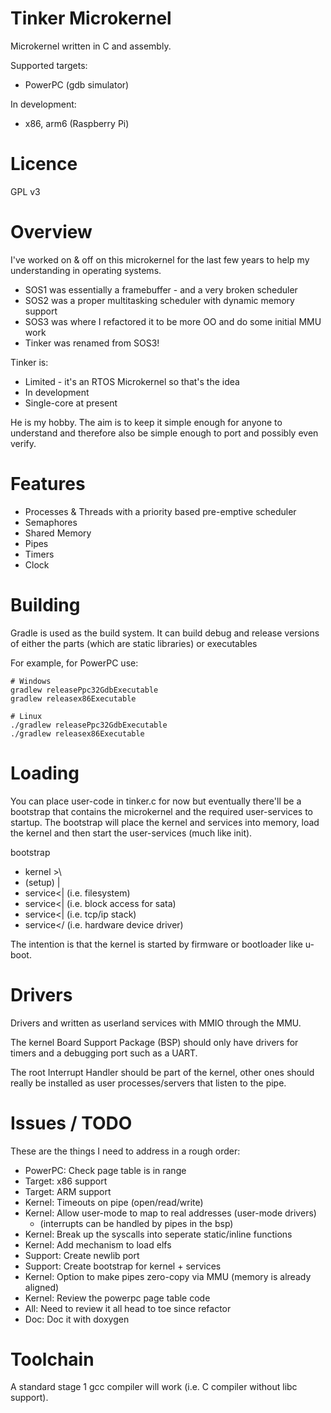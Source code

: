 Tinker Microkernel
===================

Microkernel written in C and assembly.

Supported targets:
- PowerPC (gdb simulator)

In development:
- x86, arm6 (Raspberry Pi)

Licence
=======

GPL v3

Overview
========

I've worked on & off on this microkernel for the last few years to help my understanding in operating systems.

* SOS1 was essentially a framebuffer - and a very broken scheduler
* SOS2 was a proper multitasking scheduler with dynamic memory support
* SOS3 was where I refactored it to be more OO and do some initial MMU work
* Tinker was renamed from SOS3!

Tinker is:
* Limited - it's an RTOS Microkernel so that's the idea
* In development
* Single-core at present

He is my hobby. The aim is to keep it simple enough for anyone to understand and therefore also
be simple enough to port and possibly even verify.

Features
========

* Processes & Threads with a priority based pre-emptive scheduler
* Semaphores
* Shared Memory
* Pipes
* Timers
* Clock

Building
========

Gradle is used as the build system. It can build debug and release versions of either the parts
(which are static libraries) or executables

For example, for PowerPC use:

    # Windows
    gradlew releasePpc32GdbExecutable
    gradlew releasex86Executable
    
    # Linux
    ./gradlew releasePpc32GdbExecutable
    ./gradlew releasex86Executable

Loading
=======

You can place user-code in tinker.c for now but eventually there'll be a bootstrap that contains
the microkernel and the required user-services to startup. The bootstrap will place the kernel
and services into memory, load the kernel and then start the user-services (much like init).

 bootstrap
  - kernel >\
  - (setup) |
  - service<| (i.e. filesystem)
  - service<| (i.e. block access for sata)
  - service<| (i.e. tcp/ip stack)
  - service</ (i.e. hardware device driver)
  
The intention is that the kernel is started by firmware or bootloader like u-boot.

Drivers
=======

Drivers and written as userland services with MMIO through the MMU.

The kernel Board Support Package (BSP) should only have drivers for timers and a debugging port such as a UART.

The root Interrupt Handler should be part of the kernel, other ones should really be installed as
user processes/servers that listen to the pipe.

Issues / TODO
=============

These are the things I need to address in a rough order:

* PowerPC: Check page table is in range
* Target: x86 support
* Target: ARM support
* Kernel: Timeouts on pipe (open/read/write)
* Kernel: Allow user-mode to map to real addresses (user-mode drivers)
    * (interrupts can be handled by pipes in the bsp)
* Kernel: Break up the syscalls into seperate static/inline functions
* Kernel: Add mechanism to load elfs
* Support: Create newlib port
* Support: Create bootstrap for kernel + services
* Kernel: Option to make pipes zero-copy via MMU (memory is already aligned)
* Kernel: Review the powerpc page table code
* All: Need to review it all head to toe since refactor
* Doc: Doc it with doxygen

Toolchain
=========

A standard stage 1 gcc compiler will work (i.e. C compiler without libc support).
